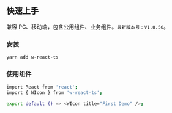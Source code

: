 ## 快速上手

兼容 PC、移动端，包含公用组件、业务组件。`最新版本号：V1.0.50`。

### 安装

```bash
yarn add w-react-ts
```

### 使用组件

```bash
import React from 'react';
import { WIcon } from 'w-react-ts';

export default () => <WIcon title="First Demo" />;
```
